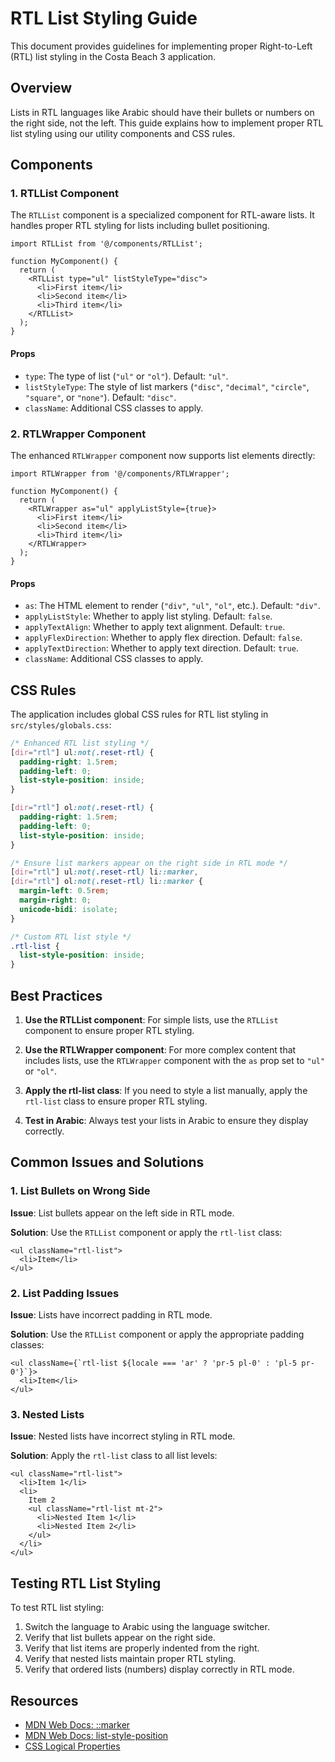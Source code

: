# RTL List Styling Guide

This document provides guidelines for implementing proper Right-to-Left (RTL) list styling in the Costa Beach 3 application.

## Overview

Lists in RTL languages like Arabic should have their bullets or numbers on the right side, not the left. This guide explains how to implement proper RTL list styling using our utility components and CSS rules.

## Components

### 1. RTLList Component

The `RTLList` component is a specialized component for RTL-aware lists. It handles proper RTL styling for lists including bullet positioning.

```tsx
import RTLList from '@/components/RTLList';

function MyComponent() {
  return (
    <RTLList type="ul" listStyleType="disc">
      <li>First item</li>
      <li>Second item</li>
      <li>Third item</li>
    </RTLList>
  );
}
```

#### Props

- `type`: The type of list (`"ul"` or `"ol"`). Default: `"ul"`.
- `listStyleType`: The style of list markers (`"disc"`, `"decimal"`, `"circle"`, `"square"`, or `"none"`). Default: `"disc"`.
- `className`: Additional CSS classes to apply.

### 2. RTLWrapper Component

The enhanced `RTLWrapper` component now supports list elements directly:

```tsx
import RTLWrapper from '@/components/RTLWrapper';

function MyComponent() {
  return (
    <RTLWrapper as="ul" applyListStyle={true}>
      <li>First item</li>
      <li>Second item</li>
      <li>Third item</li>
    </RTLWrapper>
  );
}
```

#### Props

- `as`: The HTML element to render (`"div"`, `"ul"`, `"ol"`, etc.). Default: `"div"`.
- `applyListStyle`: Whether to apply list styling. Default: `false`.
- `applyTextAlign`: Whether to apply text alignment. Default: `true`.
- `applyFlexDirection`: Whether to apply flex direction. Default: `false`.
- `applyTextDirection`: Whether to apply text direction. Default: `true`.
- `className`: Additional CSS classes to apply.

## CSS Rules

The application includes global CSS rules for RTL list styling in `src/styles/globals.css`:

```css
/* Enhanced RTL list styling */
[dir="rtl"] ul:not(.reset-rtl) {
  padding-right: 1.5rem;
  padding-left: 0;
  list-style-position: inside;
}

[dir="rtl"] ol:not(.reset-rtl) {
  padding-right: 1.5rem;
  padding-left: 0;
  list-style-position: inside;
}

/* Ensure list markers appear on the right side in RTL mode */
[dir="rtl"] ul:not(.reset-rtl) li::marker,
[dir="rtl"] ol:not(.reset-rtl) li::marker {
  margin-left: 0.5rem;
  margin-right: 0;
  unicode-bidi: isolate;
}

/* Custom RTL list style */
.rtl-list {
  list-style-position: inside;
}
```

## Best Practices

1. **Use the RTLList component**: For simple lists, use the `RTLList` component to ensure proper RTL styling.

2. **Use the RTLWrapper component**: For more complex content that includes lists, use the `RTLWrapper` component with the `as` prop set to `"ul"` or `"ol"`.

3. **Apply the rtl-list class**: If you need to style a list manually, apply the `rtl-list` class to ensure proper RTL styling.

4. **Test in Arabic**: Always test your lists in Arabic to ensure they display correctly.

## Common Issues and Solutions

### 1. List Bullets on Wrong Side

**Issue**: List bullets appear on the left side in RTL mode.

**Solution**: Use the `RTLList` component or apply the `rtl-list` class:

```tsx
<ul className="rtl-list">
  <li>Item</li>
</ul>
```

### 2. List Padding Issues

**Issue**: Lists have incorrect padding in RTL mode.

**Solution**: Use the `RTLList` component or apply the appropriate padding classes:

```tsx
<ul className={`rtl-list ${locale === 'ar' ? 'pr-5 pl-0' : 'pl-5 pr-0'}`}>
  <li>Item</li>
</ul>
```

### 3. Nested Lists

**Issue**: Nested lists have incorrect styling in RTL mode.

**Solution**: Apply the `rtl-list` class to all list levels:

```tsx
<ul className="rtl-list">
  <li>Item 1</li>
  <li>
    Item 2
    <ul className="rtl-list mt-2">
      <li>Nested Item 1</li>
      <li>Nested Item 2</li>
    </ul>
  </li>
</ul>
```

## Testing RTL List Styling

To test RTL list styling:

1. Switch the language to Arabic using the language switcher.
2. Verify that list bullets appear on the right side.
3. Verify that list items are properly indented from the right.
4. Verify that nested lists maintain proper RTL styling.
5. Verify that ordered lists (numbers) display correctly in RTL mode.

## Resources

- [MDN Web Docs: ::marker](https://developer.mozilla.org/en-US/docs/Web/CSS/::marker)
- [MDN Web Docs: list-style-position](https://developer.mozilla.org/en-US/docs/Web/CSS/list-style-position)
- [CSS Logical Properties](https://developer.mozilla.org/en-US/docs/Web/CSS/CSS_Logical_Properties) 